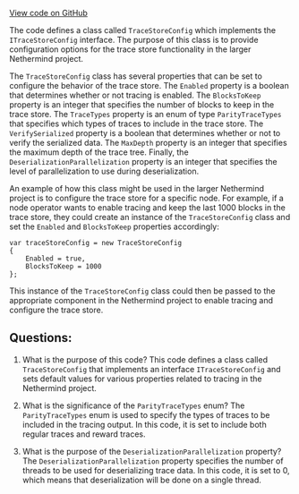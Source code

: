 [View code on GitHub](https://github.com/nethermindeth/nethermind/Nethermind.JsonRpc.TraceStore/TraceStoreConfig.cs)

The code defines a class called `TraceStoreConfig` which implements the `ITraceStoreConfig` interface. The purpose of this class is to provide configuration options for the trace store functionality in the larger Nethermind project. 

The `TraceStoreConfig` class has several properties that can be set to configure the behavior of the trace store. The `Enabled` property is a boolean that determines whether or not tracing is enabled. The `BlocksToKeep` property is an integer that specifies the number of blocks to keep in the trace store. The `TraceTypes` property is an enum of type `ParityTraceTypes` that specifies which types of traces to include in the trace store. The `VerifySerialized` property is a boolean that determines whether or not to verify the serialized data. The `MaxDepth` property is an integer that specifies the maximum depth of the trace tree. Finally, the `DeserializationParallelization` property is an integer that specifies the level of parallelization to use during deserialization.

An example of how this class might be used in the larger Nethermind project is to configure the trace store for a specific node. For example, if a node operator wants to enable tracing and keep the last 1000 blocks in the trace store, they could create an instance of the `TraceStoreConfig` class and set the `Enabled` and `BlocksToKeep` properties accordingly:

```
var traceStoreConfig = new TraceStoreConfig
{
    Enabled = true,
    BlocksToKeep = 1000
};
```

This instance of the `TraceStoreConfig` class could then be passed to the appropriate component in the Nethermind project to enable tracing and configure the trace store.
## Questions: 
 1. What is the purpose of this code?
   This code defines a class called `TraceStoreConfig` that implements an interface `ITraceStoreConfig` and sets default values for various properties related to tracing in the Nethermind project.

2. What is the significance of the `ParityTraceTypes` enum?
   The `ParityTraceTypes` enum is used to specify the types of traces to be included in the tracing output. In this code, it is set to include both regular traces and reward traces.

3. What is the purpose of the `DeserializationParallelization` property?
   The `DeserializationParallelization` property specifies the number of threads to be used for deserializing trace data. In this code, it is set to 0, which means that deserialization will be done on a single thread.